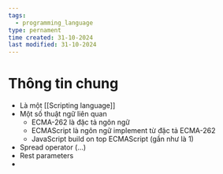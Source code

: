 ```yaml
---
tags:
  - programming_language
type: pernament
time created: 31-10-2024
last modified: 31-10-2024
---
```

# Thông tin chung
- Là một [[Scripting language]]
- Một số thuật ngữ liên quan
	- ECMA-262 là đặc tả ngôn ngữ
	- ECMAScript là ngôn ngữ implement từ đặc tả ECMA-262
	- JavaScript build on top ECMAScript (gần như là 1)
- Spread operator (...)
- Rest parameters
- 